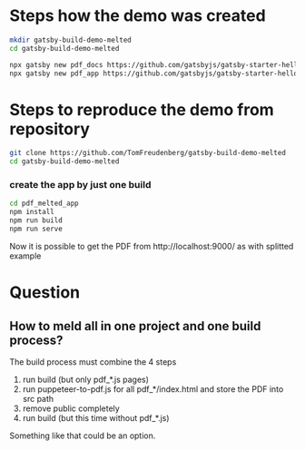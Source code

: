 # Steps how the demo was created

``` bash
mkdir gatsby-build-demo-melted
cd gatsby-build-demo-melted

npx gatsby new pdf_docs https://github.com/gatsbyjs/gatsby-starter-hello-world
npx gatsby new pdf_app https://github.com/gatsbyjs/gatsby-starter-hello-world
```

# Steps to reproduce the demo from repository

``` bash
git clone https://github.com/TomFreudenberg/gatsby-build-demo-melted
cd gatsby-build-demo-melted
```

### create the app by just one build

``` bash
cd pdf_melted_app
npm install
npm run build
npm run serve
```

Now it is possible to get the PDF from http://localhost:9000/ as with splitted example

# Question

## How to meld all in one project and one build process?

The build process must combine the 4 steps

1. run build (but only pdf_*.js pages)
2. run puppeteer-to-pdf.js for all pdf_*/index.html and store the PDF into src path
3. remove public completely
4. run build (but this time without pdf_*.js)

Something like that could be an option.

